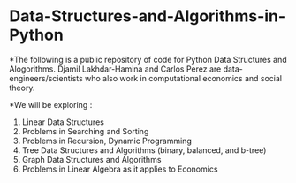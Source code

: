 # Data-Structures-and-Algorithms-in-Python

*The following is a public repository of code for Python Data Structures and Alogorithms. Djamil Lakhdar-Hamina and Carlos Perez are data-engineers/scientists who also work in computational economics and social theory.

*We will be exploring :
1. Linear Data Structures 
2. Problems in Searching and Sorting 
3. Problems in Recursion, Dynamic Programming
4. Tree Data Structures and Algorithms (binary, balanced, and b-tree) 
5. Graph Data Structures and Algorithms 
6. Problems in Linear Algebra as it applies to Economics 

